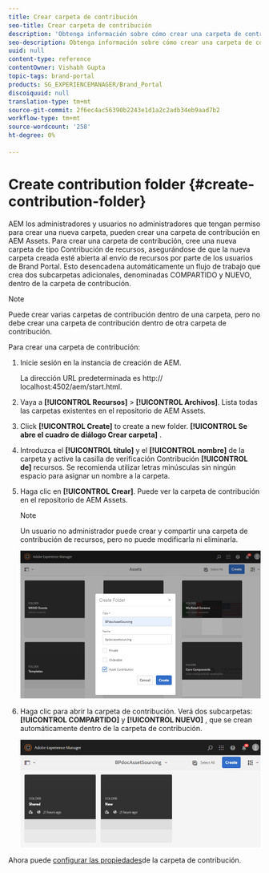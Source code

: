 ```yaml
---
title: Crear carpeta de contribución
seo-title: Crear carpeta de contribución
description: 'Obtenga información sobre cómo crear una carpeta de contribución en AEM Assets. '
seo-description: Obtenga información sobre cómo crear una carpeta de contribución en AEM Assets.
uuid: null
content-type: reference
contentOwner: Vishabh Gupta
topic-tags: brand-portal
products: SG_EXPERIENCEMANAGER/Brand_Portal
discoiquuid: null
translation-type: tm+mt
source-git-commit: 2f6ec4ac56390b2243e1d1a2c2adb34eb9aad7b2
workflow-type: tm+mt
source-wordcount: '258'
ht-degree: 0%

---
```



# Create contribution folder {#create-contribution-folder}


AEM los administradores y usuarios no administradores que tengan permiso para crear una nueva carpeta, pueden crear una carpeta de contribución en AEM Assets.
Para crear una carpeta de contribución, cree una nueva carpeta de tipo Contribución de recursos, asegurándose de que la nueva carpeta creada esté abierta al envío de recursos por parte de los usuarios de Brand Portal.  Esto desencadena automáticamente un flujo de trabajo que crea dos subcarpetas adicionales, denominadas COMPARTIDO y NUEVO, dentro de la carpeta de contribución.

>[!NOTE]
>
>Puede crear varias carpetas de contribución dentro de una carpeta, pero no debe crear una carpeta de contribución dentro de otra carpeta de contribución.

Para crear una carpeta de contribución:
1. Inicie sesión en la instancia de creación de AEM.

   La dirección URL predeterminada es http:// localhost:4502/aem/start.html.

1. Vaya a **[!UICONTROL Recursos]** > **[!UICONTROL Archivos]**. Lista todas las carpetas existentes en el repositorio de AEM Assets.

1. Click **[!UICONTROL Create]** to create a new folder. **[!UICONTROL Se abre el cuadro de diálogo Crear carpeta]** .

1. Introduzca el **[!UICONTROL título]** y el **[!UICONTROL nombre]** de la carpeta y active la casilla de verificación Contribución **[!UICONTROL de]** recursos.
Se recomienda utilizar letras minúsculas sin ningún espacio para asignar un nombre a la carpeta.

1. Haga clic en **[!UICONTROL Crear]**. Puede ver la carpeta de contribución en el repositorio de AEM Assets.

   >[!NOTE]
   >
   >Un usuario no administrador puede crear y compartir una carpeta de contribución de recursos, pero no puede modificarla ni eliminarla.


   ![](assets/create-contribution-folder.png)

1. Haga clic para abrir la carpeta de contribución. Verá dos subcarpetas:**[!UICONTROL COMPARTIDO]** y **[!UICONTROL NUEVO]** , que se crean automáticamente dentro de la carpeta de contribución.

   ![](assets/contribution-folder.png)

Ahora puede [configurar las propiedades](brand-portal-configure-contribution-folder-properties.md)de la carpeta de contribución.


